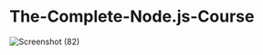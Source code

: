 # The-Complete-Node.js-Course
![Screenshot (82)](https://user-images.githubusercontent.com/49005530/212561975-8a5cdb25-4543-4c18-8ce0-a098e30f6310.png)






